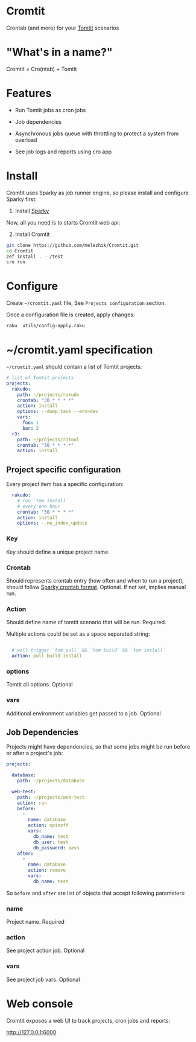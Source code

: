 # Cromtit

Crontab (and more) for your [Tomtit](https://github.com/melezhik/Tomtit) scenarios

# "What's in a name?"

Cromtit =  Cro(ntab) + Tomtit 

# Features

* Run Tomtit jobs as cron jobs

* Job dependencies 

* Asynchronous jobs queue with throttling 
to protect a system from overload

* See job logs and reports using cro app

# Install

Cromtit uses Sparky as job runner engine, so please install
and configure Sparky first:

1. Install [Sparky](https://github.com/melezhik/sparky#installation)

Now, all you need is to starts Cromtit web api:

2. Install Cromtit

```bash
git clone https://github.com/melezhik/Cromtit.git
cd Cromtit
zef install . --/test
cro run
```

# Configure

Create `~/cromtit.yaml` file, See `Projects configuration` section. 

Once a configuration file is created, apply changes:

```bash
raku  utils/config-apply.raku
```

# ~/cromtit.yaml specification

 `~/cromtit.yaml` should contain a list of Tomtit projects:

```yaml
# list of Tomtit projects
projects:
  rakudo:
    path: ~/projects/rakudo
    crontab: "30 * * * *"
    action: install
    options: --dump_task --env=dev
    vars: 
      foo: 1
      bar: 2
  r3:
    path: ~/projects/r3tool
    crontab: "30 * * * *"
    action: install
```

## Project specific configuration

Every project item  has a specific configuration:

```yaml
  rakudo:
    # run `tom install`
    # every one hour
    crontab: "30 * * * *"
    action: install
    options: --no_index_update
```

### Key

Key should define a unique project name.

### Crontab

Should represents crontab entry (how often and when to run a project), should
follow [Sparky crontab format](https://github.com/melezhik/sparky#run-by-cron). 
Optional. If not set, implies manual run.

### Action

Should define name of tomtit scenario that will be run. Required.

Multiple actions could be set as a space separated string:

```yaml

  # will trigger `tom pull` && `tom build` && `tom install`
  action: pull build install
```
 
### options

Tomtit cli options. Optional

### vars

Additional environment variables get passed to a job. Optional

## Job Dependencies

Projects might have dependencies, so that some jobs might be run before or after
a project's job:


```yaml
projects:

  database:
    path: ~/projects/database

  web-test:
    path: ~/projects/web-test
    action: run
    before: 
      -
        name: database
        action: spinoff
        vars:
          db_name: test
          db_user: test
          db_password: pass
    after:
      - 
        name: database
        action: remove 
        vars:
          db_name: test
```

So `before` and `after` are list of objects that accept following parameters:

### name

Project name. Required

### action

See project action job. Optional

### vars

See project job vars. Optional

# Web console

Cromtit exposes a web UI to track projects, cron jobs and reports:

http://127.0.0.1:6000
